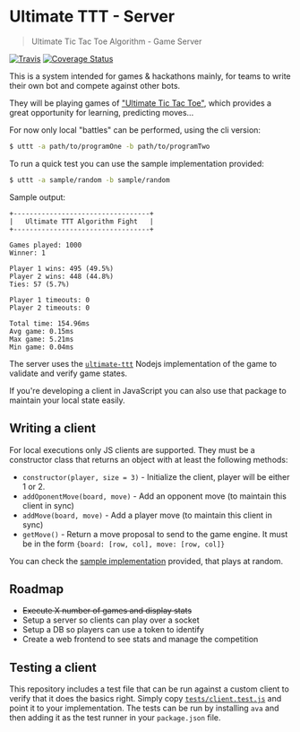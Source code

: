 # Ultimate TTT - Server
> Ultimate Tic Tac Toe Algorithm - Game Server

[![Travis](https://img.shields.io/travis/aurbano/ultimate-ttt-server.svg)](https://travis-ci.org/aurbano/ultimate-ttt-server)
[![Coverage Status](https://coveralls.io/repos/github/aurbano/ultimate-ttt-server/badge.svg?branch=master)](https://coveralls.io/github/aurbano/ultimate-ttt-server?branch=master)

This is a system intended for games & hackathons mainly, for teams to write their own bot and compete against other bots.

They will be playing games of ["Ultimate Tic Tac Toe"](https://mathwithbaddrawings.com/2013/06/16/ultimate-tic-tac-toe/), which provides a great opportunity for learning, predicting moves...

For now only local "battles" can be performed, using the cli version:

```bash
$ uttt -a path/to/programOne -b path/to/programTwo
```

To run a quick test you can use the sample implementation provided:

```bash
$ uttt -a sample/random -b sample/random
```

Sample output:

```
+----------------------------------+
|   Ultimate TTT Algorithm Fight   |
+----------------------------------+

Games played: 1000
Winner: 1

Player 1 wins: 495 (49.5%)
Player 2 wins: 448 (44.8%)
Ties: 57 (5.7%)

Player 1 timeouts: 0
Player 2 timeouts: 0

Total time: 154.96ms
Avg game: 0.15ms
Max game: 5.21ms
Min game: 0.04ms
```

The server uses the [`ultimate-ttt`](https://github.com/aurbano/ultimate-ttt) Nodejs implementation of the game to validate and verify game states.

If you're developing a client in JavaScript you can also use that package to maintain your local state easily.

## Writing a client

For local executions only JS clients are supported. They must be a constructor class that returns an object with at least the following methods:

* `constructor(player, size = 3)` - Initialize the client, player will be either 1 or 2.
* `addOponentMove(board, move)` - Add an opponent move (to maintain this client in sync)
* `addMove(board, move)` - Add a player move (to maintain this client in sync)
* `getMove()` - Return a move proposal to send to the game engine. It must be in the form `{board: [row, col], move: [row, col]}`

You can check the [sample implementation](https://github.com/aurbano/ultimate-ttt-server/blob/master/sample/random.js) provided, that plays at random.

## Roadmap

* <del>Execute X number of games and display stats</del>
* Setup a server so clients can play over a socket
* Setup a DB so players can use a token to identify
* Create a web frontend to see stats and manage the competition

## Testing a client

This repository includes a test file that can be run against a custom client to verify that it does the basics right.
Simply copy [`tests/client.test.js`](https://github.com/aurbano/ultimate-ttt-server/blob/master/tests/client.test.js) and point it to your implementation. The tests can be run by installing `ava` and then adding it as the test runner in your `package.json` file.